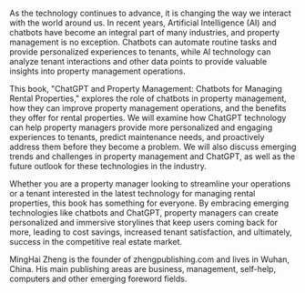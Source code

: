 
As the technology continues to advance, it is changing the way we interact with the world around us. In recent years, Artificial Intelligence (AI) and chatbots have become an integral part of many industries, and property management is no exception. Chatbots can automate routine tasks and provide personalized experiences to tenants, while AI technology can analyze tenant interactions and other data points to provide valuable insights into property management operations.

This book, "ChatGPT and Property Management: Chatbots for Managing Rental Properties," explores the role of chatbots in property management, how they can improve property management operations, and the benefits they offer for rental properties. We will examine how ChatGPT technology can help property managers provide more personalized and engaging experiences to tenants, predict maintenance needs, and proactively address them before they become a problem. We will also discuss emerging trends and challenges in property management and ChatGPT, as well as the future outlook for these technologies in the industry.

Whether you are a property manager looking to streamline your operations or a tenant interested in the latest technology for managing rental properties, this book has something for everyone. By embracing emerging technologies like chatbots and ChatGPT, property managers can create personalized and immersive storylines that keep users coming back for more, leading to cost savings, increased tenant satisfaction, and ultimately, success in the competitive real estate market.

MingHai Zheng is the founder of zhengpublishing.com and lives in Wuhan, China. His main publishing areas are business, management, self-help, computers and other emerging foreword fields.
